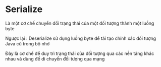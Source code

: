 # Serialize 
Là một cơ chế chuyển đổi trạng thái của một đối tượng thành một luồng byte

Ngược lại : Deserialize sử dụng luồng byte để tái tạo chính xác đối tượng Java cũ trong bộ nhớ  

Đây là cơ chế để duy trì trạng thái của đối tượng qua các nền tảng khác nhau và dùng để di chuyển đối tượng qua mạng 

